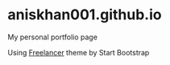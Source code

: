 aniskhan001.github.io
=====================

My personal portfolio page

Using [Freelancer](https://github.com/IronSummitMedia/startbootstrap-freelancer) theme by Start Bootstrap
